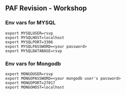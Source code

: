 ## PAF Revision - Workshop 

### Env vars for MYSQL

```
export MYSQLUSER=rsvp
export MYSQLHOST=localhost
export MYSQLPORT=3306
export MYSQLPASSWORD=<your password>
export MYSQLDATABASE=rsvp
```

### Env vars for Mongodb

```
export MONGOUSER=rsvp
export MONGOPASSWORD=<your mongodb user's password>
export MONGOPORT=27017
export MONGOHOST=localhost
```